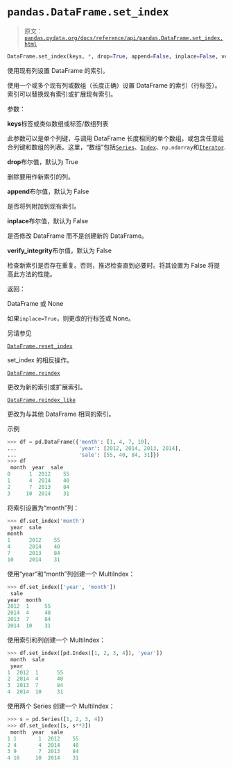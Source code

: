 # `pandas.DataFrame.set_index`

> 原文：[`pandas.pydata.org/docs/reference/api/pandas.DataFrame.set_index.html`](https://pandas.pydata.org/docs/reference/api/pandas.DataFrame.set_index.html)

```py
DataFrame.set_index(keys, *, drop=True, append=False, inplace=False, verify_integrity=False)
```

使用现有列设置 DataFrame 的索引。

使用一个或多个现有列或数组（长度正确）设置 DataFrame 的索引（行标签）。索引可以替换现有索引或扩展现有索引。

参数：

**keys**标签或类似数组或标签/数组列表

此参数可以是单个列键，与调用 DataFrame 长度相同的单个数组，或包含任意组合列键和数组的列表。这里，“数组”包括[`Series`](https://pandas.pydata.org/docs/reference/api/pandas.Series.html#pandas.Series "pandas.Series")、[`Index`](https://pandas.pydata.org/docs/reference/api/pandas.Index.html#pandas.Index "pandas.Index")、`np.ndarray`和[`Iterator`](https://docs.python.org/3/library/collections.abc.html#collections.abc.Iterator "(在 Python v3.12 中)").

**drop**布尔值，默认为 True

删除要用作新索引的列。

**append**布尔值，默认为 False

是否将列附加到现有索引。

**inplace**布尔值，默认为 False

是否修改 DataFrame 而不是创建新的 DataFrame。

**verify_integrity**布尔值，默认为 False

检查新索引是否存在重复。否则，推迟检查直到必要时。将其设置为 False 将提高此方法的性能。

返回：

DataFrame 或 None

如果`inplace=True`，则更改的行标签或 None。

另请参见

[`DataFrame.reset_index`](https://pandas.pydata.org/docs/reference/api/pandas.DataFrame.reset_index.html#pandas.DataFrame.reset_index "pandas.DataFrame.reset_index")

set_index 的相反操作。

[`DataFrame.reindex`](https://pandas.pydata.org/docs/reference/api/pandas.DataFrame.reindex.html#pandas.DataFrame.reindex "pandas.DataFrame.reindex")

更改为新的索引或扩展索引。

[`DataFrame.reindex_like`](https://pandas.pydata.org/docs/reference/api/pandas.DataFrame.reindex_like.html#pandas.DataFrame.reindex_like "pandas.DataFrame.reindex_like")

更改为与其他 DataFrame 相同的索引。

示例

```py
>>> df = pd.DataFrame({'month': [1, 4, 7, 10],
...                    'year': [2012, 2014, 2013, 2014],
...                    'sale': [55, 40, 84, 31]})
>>> df
 month  year  sale
0      1  2012    55
1      4  2014    40
2      7  2013    84
3     10  2014    31 
```

将索引设置为“month”列：

```py
>>> df.set_index('month')
 year  sale
month
1      2012    55
4      2014    40
7      2013    84
10     2014    31 
```

使用“year”和“month”列创建一个 MultiIndex：

```py
>>> df.set_index(['year', 'month'])
 sale
year  month
2012  1     55
2014  4     40
2013  7     84
2014  10    31 
```

使用索引和列创建一个 MultiIndex：

```py
>>> df.set_index([pd.Index([1, 2, 3, 4]), 'year'])
 month  sale
 year
1  2012  1      55
2  2014  4      40
3  2013  7      84
4  2014  10     31 
```

使用两个 Series 创建一个 MultiIndex：

```py
>>> s = pd.Series([1, 2, 3, 4])
>>> df.set_index([s, s**2])
 month  year  sale
1 1       1  2012    55
2 4       4  2014    40
3 9       7  2013    84
4 16     10  2014    31 
```
